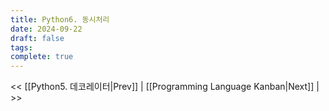 ```yaml
---
title: Python6. 동시처리
date: 2024-09-22
draft: false
tags: 
complete: true
---
```

<< [[Python5. 데코레이터|Prev]] | [[Programming Language Kanban|Next]] | >>

